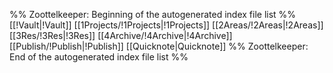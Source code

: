 %% Zoottelkeeper: Beginning of the autogenerated index file list  %%
 [[!Vault|!Vault]]
 [[1Projects/!1Projects|!1Projects]]
 [[2Areas/!2Areas|!2Areas]]
 [[3Res/!3Res|!3Res]]
 [[4Archive/!4Archive|!4Archive]]
 [[Publish/!Publish|!Publish]]
 [[Quicknote|Quicknote]]
%% Zoottelkeeper: End of the autogenerated index file list  %%
